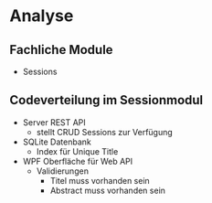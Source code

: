 # Analyse

## Fachliche Module

* Sessions

## Codeverteilung im Sessionmodul

* Server REST API
  * stellt CRUD Sessions zur Verfügung
* SQLite Datenbank
  * Index für Unique Title
* WPF Oberfläche für Web API
  * Validierungen
    * Titel muss vorhanden sein
    * Abstract muss vorhanden sein
